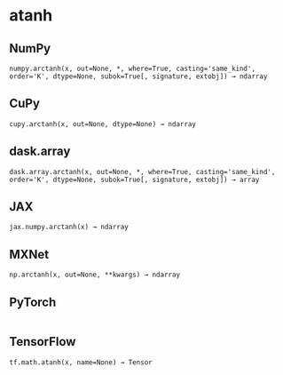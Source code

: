 # atanh

## NumPy

```
numpy.arctanh(x, out=None, *, where=True, casting='same_kind', order='K', dtype=None, subok=True[, signature, extobj]) → ndarray
```

## CuPy

```
cupy.arctanh(x, out=None, dtype=None) → ndarray
```

## dask.array

```
dask.array.arctanh(x, out=None, *, where=True, casting='same_kind', order='K', dtype=None, subok=True[, signature, extobj]) → array
```

## JAX

```
jax.numpy.arctanh(x) → ndarray
```

## MXNet

```
np.arctanh(x, out=None, **kwargs) → ndarray
```

## PyTorch

```

```

## TensorFlow

```
tf.math.atanh(x, name=None) → Tensor
```
